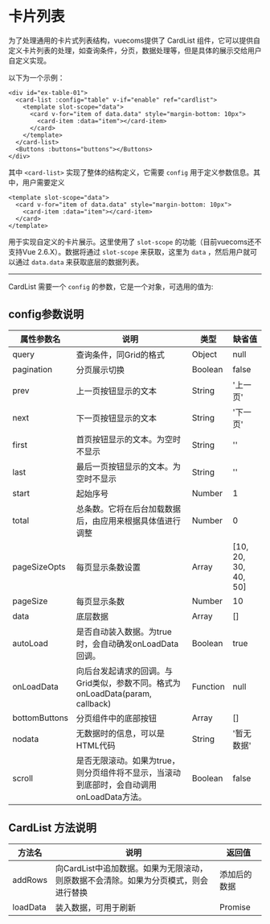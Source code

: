 # 卡片列表

为了处理通用的卡片式列表结构，vuecoms提供了 CardList 组件，它可以提供自定义卡片列表的处理，如查询条件，分页，数据处理等，但是具体的展示交给用户自定义实现。

以下为一个示例：

```
<div id="ex-table-01">
  <card-list :config="table" v-if="enable" ref="cardlist">
    <template slot-scope="data">
      <card v-for="item of data.data" style="margin-bottom: 10px">
        <card-item :data="item"></card-item>
      </card>
    </template>
  </card-list>
  <Buttons :buttons="buttons"></Buttons>
</div>
```

其中 `<card-list>` 实现了整体的结构定义，它需要 `config` 用于定义参数信息。其中，用户需要定义

```
<template slot-scope="data">
  <card v-for="item of data.data" style="margin-bottom: 10px">
    <card-item :data="item"></card-item>
  </card>
</template>
```

用于实现自定义的卡片展示。这里使用了 `slot-scope` 的功能（目前vuecoms还不支持Vue 2.6.X）。数据将通过 `slot-scope` 来获取，这里为 `data` ，然后用户就可以通过 `data.data` 来获取底层的数据列表。

<div id="ex-table-01">
  <card-list :config="table" v-if="enable" ref="cardlist">
    <template slot-scope="data">
      <card v-for="item of data.data" style="margin-bottom: 10px">
        <card-item :data="item"></card-item>
      </card>
    </template>
  </card-list>
  <Buttons :buttons="buttons"></Buttons>
</div>

<script>
Vue.component('card-item', {
  template: ['<div>',
    '<div style="font-size: 20px">{{data.id}}-{{data.title}}</div>',
    '<div style="font-size: 9px">',
    '<Tag color="error" type="border">{{data.status}}</Tag>',
    ' <span>{{data.author}}</span>',
    ' <span>{{data.publishDate}}</span>',
    '</div>',
    '</div>'].join(''), 
  props: ['data']
})
var no = 1
var ex_table_01 = new Vue({
  el: '#ex-table-01',
  data: function () {
    var self = this
    var table = {
      pagination: true,
      scroll: false,
      onLoadData: function(param, callback) {
        setTimeout(function(){
          console.log(param)
          var data = []
          for(var i=0, len=10; i<len; i++) {
            data.push({id:(param.page - 1) * 10 + i + 1, title: '测试文章', status: 'top', author: '人民网', publishDate: '18分钟前'})
          }
          callback(data, {total: 100})
        }, 1000)
      },
      query: {
        fields: [
          {name: 'title'}
        ],
        layout: [
          ['title']
        ]
      }
    }
    var buttons = [
      [{label: '切换无限滚动', type: 'primary', onClick: function(target, data){
        self.$refs.cardlist.store.scroll = !self.$refs.cardlist.store.scroll
      }},
      ],
      [{label: '清除数据', type: 'primary', onClick: function(target, data){
        self.$refs.cardlist.store.data = []
      }},
      ]
    ]
    return {table:table, buttons: buttons, enable: true}
  }
})
</script>

-----

CardList 需要一个 `config` 的参数，它是一个对象，可选用的值为:

## config参数说明

| 属性参数名 | 说明 | 类型 | 缺省值 |
|----------|-----|------|------|
| query | 查询条件，同Grid的格式 | Object | null |
| pagination | 分页展示切换 | Boolean | false |
| prev | 上一页按钮显示的文本 | String | '上一页' |
| next | 下一页按钮显示的文本 | String | '下一页' |
| first | 首页按钮显示的文本。为空时不显示 | String | '' |
| last | 最后一页按钮显示的文本。为空时不显示 | String | '' |
| start | 起始序号 | Number | 1 |
| total | 总条数。它将在后台加载数据后，由应用来根据具体值进行调整 | Number | 0 |
| pageSizeOpts | 每页显示条数设置 | Array | [10, 20, 30, 40, 50] |
| pageSize | 每页显示条数 | Number | 10 |
| data | 底层数据 | Array | [] |
| autoLoad | 是否自动装入数据。为true时，会自动确发onLoadData回调。 | Boolean | true |
| onLoadData | 向后台发起请求的回调。与Grid类似，参数不同。格式为 onLoadData(param, callback) | Function | null |
| bottomButtons | 分页组件中的底部按钮 | Array | [] |
| nodata | 无数据时的信息，可以是HTML代码 | String | '暂无数据' |
| scroll | 是否无限滚动。如果为true，则分页组件将不显示，当滚动到底部时，会自动调用onLoadData方法。 | Boolean | false |


## CardList 方法说明

| 方法名 | 说明 | 返回值 |
|----------|-----|------|
| addRows | 向CardList中追加数据。如果为无限滚动，则原数据不会清除。如果为分页模式，则会进行替换 | 添加后的数据 |
| loadData | 装入数据，可用于刷新 | Promise |

